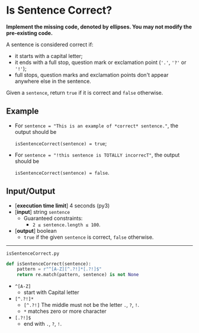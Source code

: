 # Is Sentence Correct?

**Implement the missing code, denoted by ellipses. You may not modify the pre-existing code.**

A sentence is considered correct if:

* it starts with a capital letter;
* it ends with a full stop, question mark or exclamation point (`'.'`, `'?'` or `'!'`);
* full stops, question marks and exclamation points don't appear anywhere else in the sentence.

Given a `sentence`, return `true` if it is correct and `false` otherwise.

## Example

* For `sentence = "This is an example of *correct* sentence."`, the output should be

    `isSentenceCorrect(sentence) = true`;

* For `sentence = "!this sentence is TOTALLY incorrecT"`, the output should be

    `isSentenceCorrect(sentence) = false`.

## Input/Output
* [**execution time limit**] 4 seconds (py3)
* [**input**] string `sentence`
  * Guaranteed constraints:
    * `2 ≤ sentence.length ≤ 100`.
* [**output**] boolean
  * `true` if the given `sentence` is correct, `false` otherwise.

---

`isSentenceCorrect.py`

```python
def isSentenceCorrect(sentence):
    pattern = r"^[A-Z][^.?!]*[.?!]$"
    return re.match(pattern, sentence) is not None
```


* `^[A-Z]`
  * start with Capital letter
* `[^.?!]*`
  * `[^.?!]` The middle must not be the letter `.`, `?`, `!`.
  *  `*` matches zero or more character
* `[.?!]$`
  * end with `.`, `?`, `!`.